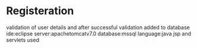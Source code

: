 # Registeration
validation of user details and after successful validation added to database
ide:eclipse
server:apachetomcatv7.0
database:mssql
language:java
jsp and servlets used
